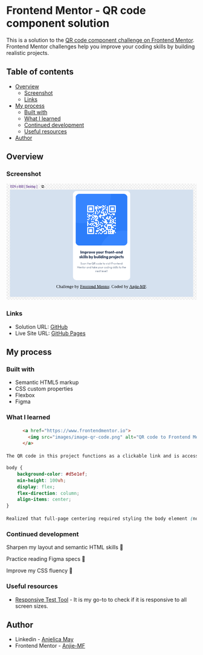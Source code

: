 # Frontend Mentor - QR code component solution

This is a solution to the [QR code component challenge on Frontend Mentor](https://www.frontendmentor.io/challenges/qr-code-component-iux_sIO_H). Frontend Mentor challenges help you improve your coding skills by building realistic projects. 

## Table of contents

- [Overview](#overview)
  - [Screenshot](#screenshot)
  - [Links](#links)
- [My process](#my-process)
  - [Built with](#built-with)
  - [What I learned](#what-i-learned)
  - [Continued development](#continued-development)
  - [Useful resources](#useful-resources)
- [Author](#author)


## Overview

### Screenshot

![](./images/Screenshot%202025-04-24%208.01.28%20PM.png)

### Links

- Solution URL: [GitHub](https://github.com/Anjie-MF/qrCode_figmaChallenge)
- Live Site URL: [GitHub Pages]( https://anjie-mf.github.io/qrCode_figmaChallenge/)

## My process

### Built with

- Semantic HTML5 markup
- CSS custom properties
- Flexbox
- Figma

### What I learned

```html
      <a href="https://www.frontendmentor.io">
        <img src="images/image-qr-code.png" alt="QR code to Frontend Mentor">
      </a>

The QR code in this project functions as a clickable link and is accessible to screen readers.
```
```css
body {
    background-color: #d5e1ef;
    min-height: 100vh;
    display: flex;
    flex-direction: column;
    align-items: center;
}

Realized that full-page centering required styling the body element (not just main) as a full-height flex container
```

### Continued development

Sharpen my layout and semantic HTML skills 🧱

Practice reading Figma specs 🎨

Improve my CSS fluency 🎯

### Useful resources

- [Responsive Test Tool](https://responsivetesttool.com/) - It is my go-to to check if it is responsive to all screen sizes. 

## Author

- Linkedin - [Anjelica May](www.linkedin.com/in/anjiemay23)
- Frontend Mentor - [Anjie-MF](https://www.frontendmentor.io/profile/Anjie-MF)
